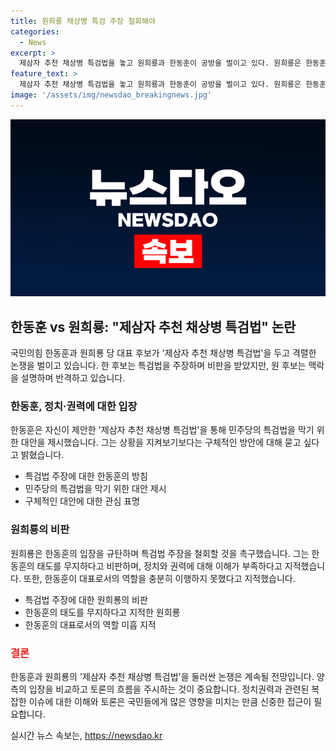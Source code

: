 ```yaml
---
title: 원희룡 채상병 특검 주장 철회해야
categories:
  - News
excerpt: >
  제삼자 추천 채상병 특검법을 놓고 원희룡과 한동훈이 공방을 벌이고 있다. 원희룡은 한동훈은 정치와 권력에 무지하다며 채상병 특검법 주장을 비판했고, 한동훈은 대안이 없냐며 원희룡의 비판에 반박했다. 양측은 채상병 특검법을 둘러싼 입장을 고수하고 있으며, 당 대표 후보 선거를 앞두고 강한 입장을 보이고 있다.
feature_text: >
  제삼자 추천 채상병 특검법을 놓고 원희룡과 한동훈이 공방을 벌이고 있다. 원희룡은 한동훈은 정치와 권력에 무지하다며 채상병 특검법 주장을 비판했고, 한동훈은 대안이 없냐며 원희룡의 비판에 반박했다. 양측은 채상병 특검법을 둘러싼 입장을 고수하고 있으며, 당 대표 후보 선거를 앞두고 강한 입장을 보이고 있다.
image: '/assets/img/newsdao_breakingnews.jpg'
---
```


<p><img src="/assets/img/newsdao_breakingnews.jpg" alt="flaretime 속보" /></p>

<h2 data-ke-size="size26">한동훈 vs 원희룡: "제삼자 추천 채상병 특검법" 논란</h2>

<p data-ke-size="size16">국민의힘 한동훈과 원희룡 당 대표 후보가 '제삼자 추천 채상병 특검법'을 두고 격렬한 논쟁을 벌이고 있습니다. 한 후보는 특검법을 주장하며 비판을 받았지만, 원 후보는 맥락을 설명하며 반격하고 있습니다.</p>

<h3>한동훈, 정치·권력에 대한 입장</h3>

<p data-ke-size="size16">한동훈은 자신이 제안한 '제삼자 추천 채상병 특검법'을 통해 민주당의 특검법을 막기 위한 대안을 제시했습니다. 그는 상황을 지켜보기보다는 구체적인 방안에 대해 묻고 싶다고 밝혔습니다.</p>

<ul>
  <li>특검법 주장에 대한 한동훈의 방침</li>
  <li>민주당의 특검법을 막기 위한 대안 제시</li>
  <li>구체적인 대안에 대한 관심 표명</li>
</ul>

<h3>원희룡의 비판</h3>

<p data-ke-size="size16">원희룡은 한동훈의 입장을 규탄하며 특검법 주장을 철회할 것을 촉구했습니다. 그는 한동훈의 태도를 무지하다고 비판하며, 정치와 권력에 대해 이해가 부족하다고 지적했습니다. 또한, 한동훈이 대표로서의 역할을 충분히 이행하지 못했다고 지적했습니다.</p>

<ul>
  <li>특검법 주장에 대한 원희룡의 비판</li>
  <li>한동훈의 태도를 무지하다고 지적한 원희룡</li>
  <li>한동훈의 대표로서의 역할 미흡 지적</li>
</ul>

<h3><b><span style="color: #ee2323;">결론</span></b></h3>

<p data-ke-size="size16">한동훈과 원희룡의 '제삼자 추천 채상병 특검법'을 둘러싼 논쟁은 계속될 전망입니다. 양측의 입장을 비교하고 토론의 흐름을 주시하는 것이 중요합니다. 정치권력과 관련된 복잡한 이슈에 대한 이해와 토론은 국민들에게 많은 영향을 미치는 만큼 신중한 접근이 필요합니다.</p>
실시간 뉴스 속보는, <a href="https://newsdao.kr" rel="dofollow">https://newsdao.kr</a>


